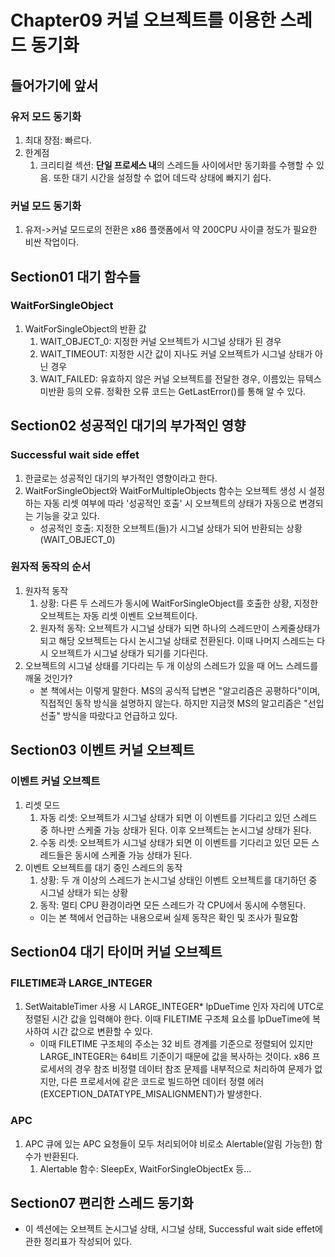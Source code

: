 # Chapter09 커널 오브젝트를 이용한 스레드 동기화
## 들어가기에 앞서
### 유저 모드 동기화
1. 최대 장점: 빠르다.
2. 한계점
    1) 크리티컬 섹션: **단일 프로세스 내**의 스레드들 사이에서만 동기화를 수행할 수 있음. 또한 대기 시간을 설정할 수 없어 데드락 상태에 빠지기 쉽다.

### 커널 모드 동기화
1. 유저->커널 모드로의 전환은 x86 플랫폼에서 약 200CPU 사이클 정도가 필요한 비싼 작업이다.

## Section01 대기 함수들
### WaitForSingleObject
1. WaitForSingleObject의 반환 값
    1) WAIT_OBJECT_0: 지정한 커널 오브젝트가 시그널 상태가 된 경우
    2) WAIT_TIMEOUT: 지정한 시간 값이 지나도 커널 오브젝트가 시그널 상태가 아닌 경우
    3) WAIT_FAILED: 유효하지 않은 커널 오브젝트를 전달한 경우, 이름있는 뮤텍스 미반환 등의 오류. 정확한 오류 코드는 GetLastError()를 통해 알 수 있다.

## Section02 성공적인 대기의 부가적인 영향
### Successful wait side effet
1. 한글로는 성공적인 대기의 부가적인 영향이라고 한다.
2. WaitForSingleObject와 WaitForMultipleObjects 함수는 오브젝트 생성 시 설정하는 자동 리셋 여부에 따라 '성공적인 호출' 시 오브젝트의 상태가 자동으로 변경되는 기능을 갖고 있다.
    * 성공적인 호출: 지정한 오브젝트(들)가 시그널 상태가 되어 반환되는 상황(WAIT_OBJECT_0)

### 원자적 동작의 순서
1. 원자적 동작
    1) 상황: 다른 두 스레드가 동시에 WaitForSingleObject를 호출한 상황, 지정한 오브젝트는 자동 리셋 이벤트 오브젝트이다.
    2) 원자적 동작: 오브젝트가 시그널 상태가 되면 하나의 스레드만이 스케줄상태가 되고 해당 오브젝트는 다시 논시그널 상태로 전환된다. 이때 나머지 스레드는 다시 오브젝트가 시그널 상태가 되기를 기다린다.
2. 오브젝트의 시그널 상태를 기다리는 두 개 이상의 스레드가 있을 때 어느 스레드를 깨울 것인가?
    * 본 책에서는 이렇게 말한다. MS의 공식적 답변은 "알고리즘은 공평하다"이며, 직접적인 동작 방식을 설명하지 않는다. 하지만 지금껏 MS의 알고리즘은 "선입선출" 방식을 따랐다고 언급하고 있다.

## Section03 이벤트 커널 오브젝트
### 이벤트 커널 오브젝트
1. 리셋 모드
    1) 자동 리셋: 오브젝트가 시그널 상태가 되면 이 이벤트를 기다리고 있던 스레드 중 하나만 스케줄 가능 상태가 된다. 이후 오브젝트는 논시그널 상태가 된다.
    2) 수동 리셋: 오브젝트가 시그널 상태가 되면 이 이벤트를 기다리고 있던 모든 스레드들은 동시에 스케줄 가능 상태가 된다.
2. 이벤트 오브젝트를 대기 중인 스레드의 동작
    1) 상황: 두 개 이상의 스레드가 논시그널 상태인 이벤트 오브젝트를 대기하던 중 시그널 상태가 되는 상황
    2) 동작: 멀티 CPU 환경이라면 모든 스레드가 각 CPU에서 동시에 수행된다.
    * 이는 본 책에서 언급하는 내용으로써 실제 동작은 확인 및 조사가 필요함

## Section04 대기 타이머 커널 오브젝트
### FILETIME과 LARGE_INTEGER
1. SetWaitableTimer 사용 시 LARGE_INTEGER* lpDueTime 인자 자리에 UTC로 정렬된 시간 값을 입력해야 한다. 이때 FILETIME 구조체 요소를 lpDueTime에 복사하여 시간 값으로 변환할 수 있다.
    * 이때 FILETIME 구조체의 주소는 32 비트 경계를 기준으로 정렬되어 있지만 LARGE_INTEGER는 64비트 기준이기 때문에 값을 복사하는 것이다. x86 프로세서의 경우 참조 비정렬 데이터 참조 문제를 내부적으로 처리하여 문제가 없지만, 다른 프로세서에 같은 코드로 빌드하면 데이터 정렬 에러(EXCEPTION_DATATYPE_MISALIGNMENT)가 발생한다.

### APC
1. APC 큐에 있는 APC 요청들이 모두 처리되어야 비로소 Alertable(알림 가능한) 함수가 반환된다.
    1) Alertable 함수: SleepEx, WaitForSingleObjectEx 등...

## Section07 편리한 스레드 동기화
* 이 섹션에는 오브젝트 논시그널 상태, 시그널 상태, Successful wait side effet에 관한 정리표가 작성되어 있다.

